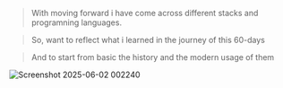 > With moving forward i have come across different stacks and programning languages.

> So, want to reflect what i learned in the journey of this 60-days

> And to start from basic the history and the modern usage of them

![Screenshot 2025-06-02 002240](https://github.com/user-attachments/assets/82cd463a-8637-4947-8804-c1d0b40d66ef)


